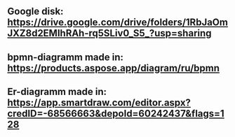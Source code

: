 ## Google disk: https://drive.google.com/drive/folders/1RbJaOmJXZ8d2EMIhRAh-rq5SLiv0_S5_?usp=sharing

## bpmn-diagramm made in: https://products.aspose.app/diagram/ru/bpmn

## Er-diagramm made in: https://app.smartdraw.com/editor.aspx?credID=-68566663&depoId=60242437&flags=128
